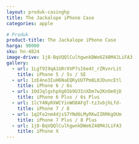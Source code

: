 ```yaml
---
layout: produk-casinghp
title: The Jackalope iPhone Case
categories: apple

# Produk
product-title: The Jackalope iPhone Case
harga: 90000
sku: hn-4824
image-drive: 1j8-BqVQQlCulhgwnkDWe6Z48M4JLiFA3
gallery:
  - url: 1LgT9I9qA1GRrXVP7sI6e4t_rZRvnrLit
    title: iPhone 5 / 5s / SE
  - url: 1zE4ne3IuH6NaEQRyUUTPm8L0JDuncEtl
    title: iPhone 6 / 6s
  - url: 1OdJqlgshpXg6Sb9U3InXDm7w2KnOe0jD
    title: iPhone 6 Plus / 6s Plus
  - url: 1lcY4NyRXWCYinWO8AFgT-tzJvbjhLfd-
    title: iPhone 7 / 8
  - url: 1q2Fo2nm4djsS7YNd6LMyRKwIIRRKgOUm
    title: iPhone 7 Plus / 8 Plus
  - url: 1j8-BqVQQlCulhgwnkDWe6Z48M4JLiFA3
    title: iPhone X
---
```

